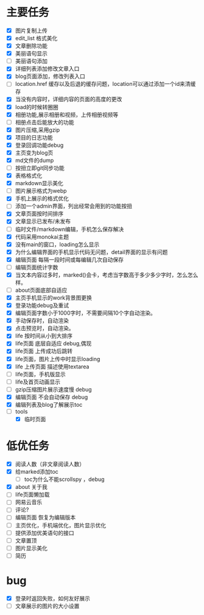 # 主要任务
- [x] 图片复制上传
- [x] edit_list 格式美化
- [x] 文章删除功能
- [x] 美丽语句显示
- [ ] 美丽语句添加
- [x] 详细列表添加修改文章入口
- [x] blog页面添加，修改列表入口
- [ ] location.href 缓存以及后退的缓存问题，location可以通过添加一个id来清缓存
- [x] 当没有内容时，详细内容的页面的高度的更改
- [x] load的时候转圈圈
- [x] 相册功能,展示相册和视频，上传相册视频等
- [ ] 相册点击后能放大的功能
- [x] 图片压缩,采用gzip
- [x] 项目的日志功能
- [x] 登录回调功能debug
- [x] 主页变为blog页
- [x] md文件的dump
- [ ] 按扭立即git同步功能
- [x] 表格格式化
- [x] markdown显示美化
- [ ] 图片展示格式为webp
- [x] 手机上展示的格式优化
- [ ] 添加一个admin界面，列出经常会用到的功能按扭
- [x] 文章页面按时间排序
- [x] 文章显示已发布/未发布
- [ ] 临时文件/markdown编辑，手机怎么保存解决
- [x] 代码采用monokai主题
- [x] 没有main的窗口，loading怎么显示
- [x] 为什么编辑界面的手机显示代码无问题，detail界面的显示有问题
- [x] 编辑页面 每隔一段时间或每编辑几次自动保存
- [ ] 编辑页面统计字数
- [x] 当文本内容过多时，marked()会卡，考虑当字数高于多少多少字时，怎么怎么样。
- [ ] about页面底部自适应
- [x] 主页手机显示的work背景图更换
- [x] 登录功能debug及重试
- [x] 编辑页面字数小于1000字时，不需要间隔10个字自动渲染。
- [x] 手动保存时，自动渲染
- [x] 点击预览时，自动渲染。
- [x] life 按时间从小到大排序
- [x] life页面 底层自适应  debug,偶现
- [x] life页面 上传成功后跳转
- [x] life页面，图片上传中时显示loading
- [x] life 上传页面 描述使用textarea
- [ ] life页面，手机版显示
- [ ] life及首页动画显示
- [ ] gzip压缩图片展示速度慢 debug
- [x] 编辑页面 不会自动保存 debug
- [x] 编辑列表及blog了解展示toc
- [ ] tools
	- [x] 临时页面

# 低优任务
- [x] 阅读人数（非文章阅读人数）
- [x] 给marked添加toc
   - [ ] toc为什么不能scrollspy ，debug
- [x] about 关于我
- [ ] life页面懒加载
- [ ] 网易云音乐
- [ ] 评论?
- [ ] 编辑页面 恢复为编辑版本
- [ ] 主页优化，手机端优化，图片显示优化
- [ ] 提供添加优美语句的接口
- [ ] 文章置顶
- [ ] 图片显示美化
- [ ] 简历

# bug
- [x] 登录时返回失败，如何友好展示
- [ ] 文章展示的图片的大小设置
